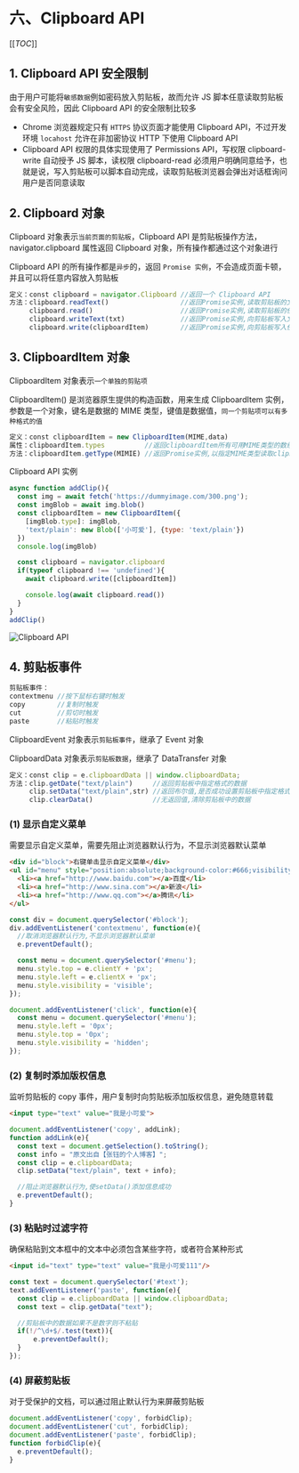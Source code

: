 # 六、Clipboard API

[[_TOC_]]

## 1. Clipboard API 安全限制

由于用户可能将`敏感数据`例如密码放入剪贴板，故而允许 JS 脚本任意读取剪贴板会有安全风险，因此 Clipboard API 的安全限制比较多

* Chrome 浏览器规定只有 `HTTPS` 协议页面才能使用 Clipboard API，不过开发环境 `locahost` 允许在非加密协议 HTTP 下使用 Clipboard API
* Clipboard API 权限的具体实现使用了 Permissions API，写权限 clipboard-write 自动授予 JS 脚本，读权限 clipboard-read 必须用户明确同意给予，也就是说，写入剪贴板可以脚本自动完成，读取剪贴板浏览器会弹出对话框询问用户是否同意读取

## 2. Clipboard 对象

Clipboard 对象表示`当前页面的剪贴板`，Clipboard API 是剪贴板操作方法，navigator.clipboard 属性返回 Clipboard 对象，所有操作都通过这个对象进行

Clipboard API 的所有操作都是`异步`的，返回 `Promise 实例`，不会造成页面卡顿，并且可以将任意内容放入剪贴板

```javascript
定义：const clipboard = navigator.Clipboard //返回一个 Clipboard API
方法：clipboard.readText()                  //返回Promise实例,读取剪贴板的文本数据
     clipboard.read()                      //返回Promise实例,读取剪贴板的任意类型数据,需要用户明确给予许可
     clipboard.writeText(txt)              //返回Promise实例,向剪贴板写入文本数据(覆盖而非追加)
     clipboard.write(clipboardItem)        //返回Promise实例,向剪贴板写入任意类型数据
```

## 3. ClipboardItem 对象

ClipboardItem 对象表示`一个单独的剪贴项`

ClipboardItem() 是浏览器原生提供的构造函数，用来生成 ClipboardItem 实例，参数是一个对象，键名是数据的 MIME 类型，键值是数据值，`同一个剪贴项可以有多种格式的值`

```javascript
定义：const clipboardItem = new ClipboardItem(MIME,data)
属性：clipboardItem.types          //返回clipboardItem所有可用MIME类型的数组
方法：clipboardItem.getType(MIMIE) //返回Promise实例,以指定MIME类型读取clipboardItem数据
```

Clipboard API 实例

```javascript
async function addClip(){
  const img = await fetch('https://dummyimage.com/300.png');
  const imgBlob = await img.blob()
  const clipboardItem = new ClipboardItem({
    [imgBlob.type]: imgBlob,
    'text/plain': new Blob(['小可爱'], {type: 'text/plain'})
  })
  console.log(imgBlob)

  const clipboard = navigator.clipboard
  if(typeof clipboard !== 'undefined'){
    await clipboard.write([clipboardItem])

    console.log(await clipboard.read())
  }
}
addClip()
```

![Clipboard API]()

## 4. 剪贴板事件

```javascript
剪贴板事件：
contextmenu //按下鼠标右键时触发
copy        //复制时触发
cut         //剪切时触发
paste       //粘贴时触发
```

ClipboardEvent 对象表示`剪贴板事件`，继承了 Event 对象

ClipboardData 对象表示`剪贴板数据`，继承了 DataTransfer 对象

```javascript
定义：const clip = e.clipboardData || window.clipboardData;
方法：clip.getDate("text/plain")     //返回剪贴板中指定格式的数据
     clip.setData("text/plain",str) //返回布尔值,是否成功设置剪贴板中指定格式数据
     clip.clearData()               //无返回值,清除剪贴板中的数据
```

### (1) 显示自定义菜单

需要显示自定义菜单，需要先阻止浏览器默认行为，不显示浏览器默认菜单

```html
<div id="block">右键单击显示自定义菜单</div>
<ul id="menu" style="position:absolute;background-color:#666;visibility:hidden;">
  <li><a href="http://www.baidu.com"></a>百度</li>
  <li><a href="http://www.sina.com"></a>新浪</li>
  <li><a href="http://www.qq.com"></a>腾讯</li>
</ul>
```

```javascript
const div = document.querySelector('#block');
div.addEventListener('contextmenu', function(e){
  //取消浏览器默认行为,不显示浏览器默认菜单
  e.preventDefault();

  const menu = document.querySelector('#menu');
  menu.style.top = e.clientY + 'px';
  menu.style.left = e.clientX + 'px';
  menu.style.visibility = 'visible';
});

document.addEventListener('click', function(e){
  const menu = document.querySelector('#menu');
  menu.style.left = '0px';
  menu.style.top = '0px';
  menu.style.visibility = 'hidden';
});
```

### (2) 复制时添加版权信息

监听剪贴板的 copy 事件，用户复制时向剪贴板添加版权信息，避免随意转载

```html
<input type="text" value="我是小可爱">
```

```javascript
document.addEventListener('copy', addLink);
function addLink(e){
  const text = document.getSelection().toString();
  const info = "原文出自【张钰的个人博客】";
  const clip = e.clipboardData;
  clip.setData("text/plain", text + info);

  //阻止浏览器默认行为,使setData()添加信息成功
  e.preventDefault();
}
```

### (3) 粘贴时过滤字符

确保粘贴到文本框中的文本中必须包含某些字符，或者符合某种形式

```html
<input id="text" type="text" value="我是小可爱111"/>
```

```javascript
const text = document.querySelector('#text');
text.addEventListener('paste', function(e){
  const clip = e.clipboardData || window.clipboardData;
  const text = clip.getData("text");

  //剪贴板中的数据如果不是数字则不粘贴
  if(!/^\d+$/.test(text)){
      e.preventDefault();
  }
});
```

### (4) 屏蔽剪贴板

对于受保护的文档，可以通过阻止默认行为来屏蔽剪贴板

```javascript
document.addEventListener('copy', forbidClip);
document.addEventListener('cut', forbidClip);
document.addEventListener('paste', forbidClip);
function forbidClip(e){
  e.preventDefault();
}
```
